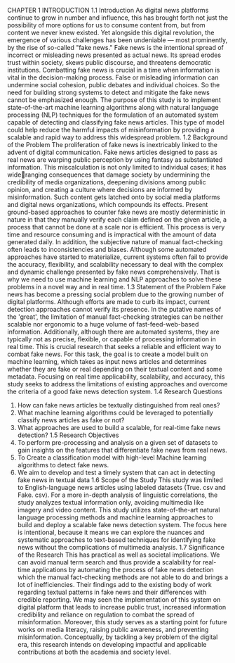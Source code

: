 CHAPTER 1
INTRODUCTION
1.1 Introduction
As digital news platforms continue to grow in number and influence, this has brought forth not just 
the possibility of more options for us to consume content from, but from content we never knew 
existed. Yet alongside this digital revolution, the emergence of various challenges has been 
undeniable — most prominently, by the rise of so-called "fake news." Fake news is the intentional 
spread of incorrect or misleading news presented as actual news. Its spread erodes trust within 
society, skews public discourse, and threatens democratic institutions.
Combatting fake news is crucial in a time when information is vital in the decision-making process. 
False or misleading information can undermine social cohesion, public debates and individual 
choices. So the need for building strong systems to detect and mitigate the fake news cannot be 
emphasized enough. The purpose of this study is to implement state-of-the-art machine learning 
algorithms along with natural language processing (NLP) techniques for the formulation of an 
automated system capable of detecting and classifying fake news articles. This type of model could 
help reduce the harmful impacts of misinformation by providing a scalable and rapid way to address 
this widespread problem.
1.2 Background of the Problem
The proliferation of fake news is inextricably linked to the advent of digital communication. Fake 
news articles designed to pass as real news are warping public perception by using fantasy as 
substantiated information. This miscalculation is not only limited to individual cases; it has wideranging consequences that damage society by undermining the credibility of media organizations, 
deepening divisions among public opinion, and creating a culture where decisions are informed by 
misinformation. Such content gets latched onto by social media platforms and digital news 
organizations, which compounds its effects.
Present ground-based approaches to counter fake news are mostly deterministic in nature in that 
they manually verify each claim defined on the given article, a process that cannot be done at a scale 
nor is efficient. This process is very time and resource consuming and is impractical with the amount 
of data generated daily. In addition, the subjective nature of manual fact-checking often leads to 
inconsistencies and biases. Although some automated approaches have started to materialize, 
current systems often fail to provide the accuracy, flexibility, and scalability necessary to deal with 
the complex and dynamic challenge presented by fake news comprehensively. That is why we need 
to use machine learning and NLP approaches to solve these problems in a novel way and in real 
time.
1.3 Statement of the Problem
Fake news has become a pressing social problem due to the growing number of digital platforms. 
Although efforts are made to curb its impact, current detection approaches cannot verify its 
presence. In the putative names of the 'great', the limitation of manual fact-checking strategies can 
be neither scalable nor ergonomic to a huge volume of fast-feed-web-based information. 
Additionally, although there are automated systems, they are typically not as precise, flexible, or 
capable of processing information in real time.
This is crucial research that seeks a reliable and efficient way to combat fake news. For this task, the 
goal is to create a model built on machine learning, which takes as input news articles and 
determines whether they are fake or real depending on their textual content and some metadata. 
Focusing on real time applicability, scalability, and accuracy, this study seeks to address the 
limitations of existing approaches and overcome the criteria of a good fake news detection system.
1.4 Research Questions
1. How can fake news articles be textually distinguished from real ones?
2. What machine learning algorithms could be leveraged to potentially classify news articles as 
fake or not?
3. What approaches are used to build a scalable, for real-time fake news detection?
1.5 Research Objectives
1. To perform pre-processing and analysis on a given set of datasets to gain insights on the 
features that differentiate fake news from real news.
2. To Create a classification model with high-level Machine learning algorithms to detect fake 
news.
3. We aim to develop and test a timely system that can act in detecting fake news in textual data
1.6 Scope of the Study
This study was limited to English-language news articles using labeled datasets (True. csv and Fake. 
csv). For a more in-depth analysis of linguistic correlations, the study analyzes textual information 
only, avoiding multimedia like imagery and video content. This study utilizes state-of-the-art natural 
language processing methods and machine learning approaches to build and deploy a scalable fake 
news detection system. The focus here is intentional, because it means we can explore the nuances 
and systematic approaches to text-based techniques for identifying fake news without the 
complications of multimedia analysis.
1.7 Significance of the Research 
This has practical as well as societal implications. We can avoid manual term search and thus provide 
a scalability for real-time applications by automating the process of fake news detection which the 
manual fact-checking methods are not able to do and brings a lot of inefficiencies. Their findings 
add to the existing body of work regarding textual patterns in fake news and their differences with 
credible reporting.
We may seen the implementation of this system on digital platform that leads to increase public 
trust, increased information credibility and reliance on regulation to combat the spread of 
misinformation. Moreover, this study serves as a starting point for future works on media literacy, 
raising public awareness, and preventing misinformation. Conceptually, by tackling a key problem of 
the digital era, this research intends on developing impactful and applicable contributions at both the 
academia and society level.
